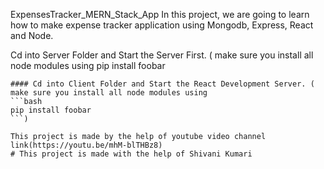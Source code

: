 ExpensesTracker_MERN_Stack_App
In this project, we are going to learn how to make expense tracker application using Mongodb, Express, React and Node.

Cd into Server Folder and Start the Server First. ( make sure you install all node modules using
pip install foobar
```)
#### Cd into Client Folder and Start the React Development Server. ( make sure you install all node modules using 
```bash
pip install foobar
```)

This project is made by the help of youtube video channel link(https://youtu.be/mhM-blTHBz8)
# This project is made with the help of Shivani Kumari
